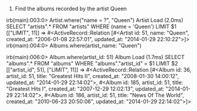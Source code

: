 1.  Find the albums recorded by the artist Queen

irb(main):003:0> Artist.where("name = ?", "Queen")
  Artist Load (2.0ms)  SELECT  "artists".* FROM "artists" WHERE (name = 'Queen') LIMIT $1  [["LIMIT", 11]]
=> #<ActiveRecord::Relation [#<Artist id: 51, name: "Queen", created_at: "2006-01-08 22:57:01", updated_at: "2014-01-29 22:10:22">]>
irb(main):004:0> Albums.where(artist_name: "Queen")

irb(main):006:0> Album.where(artist_id: 51)
  Album Load (1.7ms)  SELECT  "albums".* FROM "albums" WHERE "albums"."artist_id" = $1 LIMIT $2  [["artist_id", 51], ["LIMIT", 11]]
=> #<ActiveRecord::Relation [#<Album id: 36, artist_id: 51, title: "Greatest Hits II", created_at: "2008-01-30 14:00:12", updated_at: "2014-01-29 22:14:02">, #<Album id: 185, artist_id: 51, title: "Greatest Hits I", created_at: "2007-12-29 12:02:13", updated_at: "2014-01-29 22:14:02">, #<Album id: 186, artist_id: 51, title: "News Of The World", created_at: "2010-06-23 20:50:06", updated_at: "2014-01-29 22:14:02">]>
